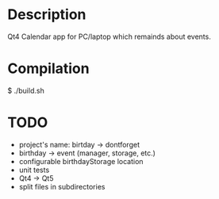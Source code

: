 Description
==========
Qt4 Calendar app for PC/laptop which remainds about events.

Compilation
===========
$ ./build.sh

TODO
====
- project's name: birtday -> dontforget
- birthday -> event (manager, storage, etc.)
- configurable birthdayStorage location
- unit tests
- Qt4 -> Qt5
- split files in subdirectories
